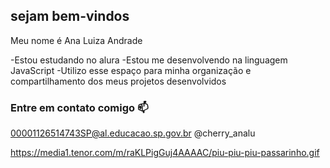 ## sejam bem-vindos 

Meu nome é Ana Luiza Andrade 

-Estou estudando no alura 
-Estou me desenvolvendo na linguagem JavaScript 
-Utilizo esse espaço para minha organização e compartilhamento dos meus projetos desenvolvidos 

### Entre em contato comigo 📫 

00001126514743SP@al.educacao.sp.gov.br 
@cherry_analu



https://media1.tenor.com/m/raKLPigGuj4AAAAC/piu-piu-piu-passarinho.gif
